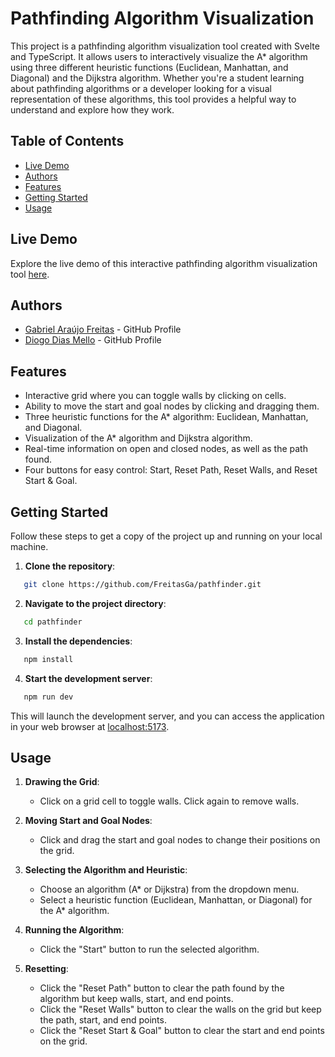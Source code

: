 # Pathfinding Algorithm Visualization

This project is a pathfinding algorithm visualization tool created with Svelte and TypeScript. It allows users to interactively visualize the A\* algorithm using three different heuristic functions (Euclidean, Manhattan, and Diagonal) and the Dijkstra algorithm. Whether you're a student learning about pathfinding algorithms or a developer looking for a visual representation of these algorithms, this tool provides a helpful way to understand and explore how they work.

## Table of Contents

- [Live Demo](#live-demo)
- [Authors](#authors)
- [Features](#features)
- [Getting Started](#getting-started)
- [Usage](#usage)

## Live Demo

Explore the live demo of this interactive pathfinding algorithm visualization tool [here](https://freitasga.github.io/pathfinder/).

## Authors

- [Gabriel Araújo Freitas](https://github.com/FreitasGa) - GitHub Profile
- [Diogo Dias Mello](https://github.com/DiogoMEng) - GitHub Profile

## Features

- Interactive grid where you can toggle walls by clicking on cells.
- Ability to move the start and goal nodes by clicking and dragging them.
- Three heuristic functions for the A\* algorithm: Euclidean, Manhattan, and Diagonal.
- Visualization of the A\* algorithm and Dijkstra algorithm.
- Real-time information on open and closed nodes, as well as the path found.
- Four buttons for easy control: Start, Reset Path, Reset Walls, and Reset Start & Goal.

## Getting Started

Follow these steps to get a copy of the project up and running on your local machine.

1. **Clone the repository**:

```bash
   git clone https://github.com/FreitasGa/pathfinder.git
```

2. **Navigate to the project directory**:

```bash
   cd pathfinder
```

3. **Install the dependencies**:

```bash
   npm install
```

4. **Start the development server**:

```bash
   npm run dev
```

This will launch the development server, and you can access the application in your web browser at [localhost:5173](http://localhost:5173/).

## Usage

1. **Drawing the Grid**:

   - Click on a grid cell to toggle walls. Click again to remove walls.

2. **Moving Start and Goal Nodes**:

   - Click and drag the start and goal nodes to change their positions on the grid.

3. **Selecting the Algorithm and Heuristic**:

   - Choose an algorithm (A* or Dijkstra) from the dropdown menu.
   - Select a heuristic function (Euclidean, Manhattan, or Diagonal) for the A* algorithm.

4. **Running the Algorithm**:

   - Click the "Start" button to run the selected algorithm.

5. **Resetting**:

   - Click the "Reset Path" button to clear the path found by the algorithm but keep walls, start, and end points.
   - Click the "Reset Walls" button to clear the walls on the grid but keep the path, start, and end points.
   - Click the "Reset Start & Goal" button to clear the start and end points on the grid.
